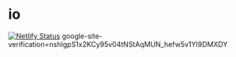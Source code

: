 # io
[![Netlify Status](https://api.netlify.com/api/v1/badges/7c200e29-a7e9-42ad-8916-c1265f5b7801/deploy-status)](https://app.netlify.com/sites/insidepc/deploys)
google-site-verification=nshIgpS1x2KCy95v04tNStAqMUN_hefw5v1YI9DMXDY